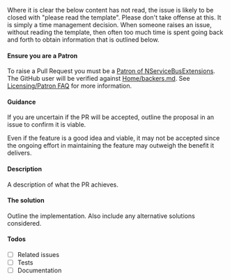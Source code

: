 Where it is clear the below content has not read, the issue is likely to be closed with "please read the template". Please don't take offense at this. It is simply a time management decision. When someone raises an issue, without reading the template, then often too much time is spent going back and forth to obtain information that is outlined below.


#### Ensure you are a Patron

To raise a Pull Request you must be a [Patron of NServiceBusExtensions](https://opencollective.com/nservicebusextensions/order/6976). The GitHub user will be verified against [Home/backers.md](https://github.com/NServiceBusExtensions/Home/blob/master/src/backers.md). See [Licensing/Patron FAQ](https://github.com/NServiceBusExtensions/Home#licensingpatron-faq) for more information.


#### Guidance

If you are uncertain if the PR will be accepted, outline the proposal in an issue to confirm it is viable.

Even if the feature is a good idea and viable, it may not be accepted since the ongoing effort in maintaining the feature may outweigh the benefit it delivers.


#### Description

A description of what the PR achieves.


#### The solution

Outline the implementation. Also include any alternative solutions considered.


#### Todos

 * [ ] Related issues
 * [ ] Tests
 * [ ] Documentation